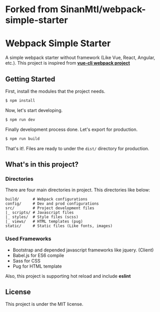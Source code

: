 # Forked from SinanMtl/webpack-simple-starter

# Webpack Simple Starter
A simple webpack starter without framework (Like Vue, React, Angular, etc.). This project is inspired from [**vue-cli webpack project**](https://github.com/vuejs/vue-cli#vue-build)

## Getting Started
First, install the modules that the project needs.
```bash
$ npm install
```

Now, let's start developing.
```bash
$ npm run dev
```

Finally development process done. Let's export for production.
```bash
$ npm run build
```

That's it!. Files are ready to under the `dist/` directory for production.

## What's in this project?

### Directories
There are four main directories in project. This directories like below:
```
build/		# Webpack configurations
config/		# Dev and prod configurations
src/ 		# Project development files
|_ scripts/	# Javascript files
|_ styles/	# Style files (scss)
|_ views/	# HTML templates (pug)
static/		# Static files (Like fonts, images)
```

### Used Frameworks
- Bootstrap and depended javascript frameworks like jquery. (Client)
- Babel.js for ES6 compile
- Sass for CSS
- Pug for HTML template

Also, this project is supporting hot reload and include **eslint**

## License
This project is under the MIT license.
